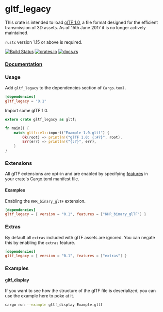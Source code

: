 # gltf_legacy

This crate is intended to load [glTF 1.0](https://www.khronos.org/gltf), a file format designed for the efficient transmission of 3D assets. As of 15th June 2017 it is no longer actively maintained.

`rustc` version 1.15 or above is required.

[![Build Status](https://travis-ci.org/alteous/gltf_legacy.svg?branch=master)](https://travis-ci.org/alteous/gltf_legacy)
[![crates.io](https://img.shields.io/crates/v/gltf_legacy.svg)](https://crates.io/crates/gltf_legacy)
[![docs.rs](https://docs.rs/gltf_legacy/badge.svg)](https://docs.rs/gltf_legacy)

### [Documentation](https://docs.rs/gltf_legacy)

### Usage

Add `gltf_legacy` to the dependencies section of `Cargo.toml`.

```toml
[dependencies]
gltf_legacy = "0.1"
```
Import some glTF 1.0.

```rust
extern crate gltf_legacy as gltf;

fn main() {
    match gltf::v1::import("Example-1.0.gltf") {
        Ok(root) => println!("glTF 1.0: {:#?}", root),
        Err(err) => println!("{:?}", err),
    }
}
```

### Extensions

All glTF extensions are opt-in and are enabled by specifying [features](http://doc.crates.io/specifying-dependencies.html#choosing-features) in your crate's Cargo.toml manifest file.

#### Examples

Enabling the `KHR_binary_glTF` extension.

```toml
[dependencies]
gltf_legacy = { version = "0.1", features = ["KHR_binary_glTF"] }
```

### Extras

By default all `extras` included with glTF assets are ignored. You can negate this by enabling the `extras` feature.

```toml
[dependencies]
gltf_legacy = { version = "0.1", features = ["extras"] }
```

### Examples

#### gltf_display

If you want to see how the structure of the glTF file is deserialized, you can
use the example here to poke at it.

```sh
cargo run --example gltf_display Example.gltf
```

